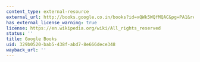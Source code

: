 ```yaml
---
content_type: external-resource
external_url: http://books.google.co.in/books?id=xQWk5WQfMQAC&pg=PA1&redir_esc=y#v=onepage&q&f=false
has_external_license_warning: true
license: https://en.wikipedia.org/wiki/All_rights_reserved
status: ''
title: Google Books
uid: 329b0520-bab5-438f-abd7-8e666dece348
wayback_url: ''
---
```

